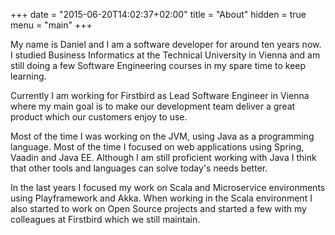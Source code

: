 +++
date = "2015-06-20T14:02:37+02:00"
title = "About"
hidden = true
menu = "main"
+++

My name is Daniel and I am a software developer for around ten years now. I studied Business Informatics at the Technical University in Vienna and am still doing a few Software Engineering courses in my spare time to keep learning.

Currently I am working for Firstbird as Lead Software Engineer in Vienna where my main goal is to make our development team deliver a great product which our customers enjoy to use.

Most of the time I was working on the JVM, using Java as a programming language. Most of the time I focused on web applications using Spring, Vaadin and Java EE. Although I am still proficient working with Java I think that other tools and languages can solve today's needs better.

In the last years I focused my work on Scala and Microservice environments using Playframework and Akka. When working in the Scala environment I also started to work on Open Source projects
and started a few with my colleagues at Firstbird which we still maintain.
